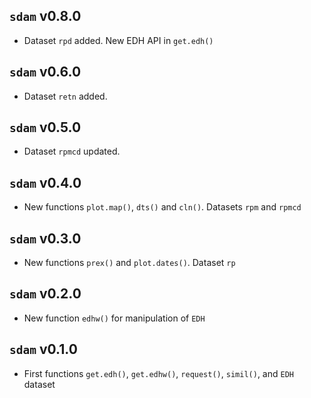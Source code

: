 ## `sdam` v0.8.0

* Dataset `rpd` added. New EDH API in `get.edh()`

## `sdam` v0.6.0

* Dataset `retn` added.

## `sdam` v0.5.0

* Dataset `rpmcd` updated.

## `sdam` v0.4.0

* New functions `plot.map()`, `dts()` and `cln()`. Datasets `rpm` and `rpmcd`

## `sdam` v0.3.0

* New functions `prex()` and `plot.dates()`. Dataset `rp`

## `sdam` v0.2.0

* New function `edhw()` for manipulation of `EDH`

## `sdam` v0.1.0

* First functions `get.edh()`, `get.edhw()`, `request()`, `simil()`, and `EDH` dataset

